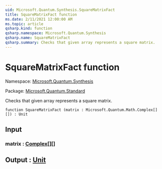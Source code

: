 ```yaml
---
uid: Microsoft.Quantum.Synthesis.SquareMatrixFact
title: SquareMatrixFact function
ms.date: 2/11/2021 12:00:00 AM
ms.topic: article
qsharp.kind: function
qsharp.namespace: Microsoft.Quantum.Synthesis
qsharp.name: SquareMatrixFact
qsharp.summary: Checks that given array represents a square matrix.
---
```


# SquareMatrixFact function

Namespace: [Microsoft.Quantum.Synthesis](xref:Microsoft.Quantum.Synthesis)

Package: [Microsoft.Quantum.Standard](https://nuget.org/packages/Microsoft.Quantum.Standard)


Checks that given array represents a square matrix.

```qsharp
function SquareMatrixFact (matrix : Microsoft.Quantum.Math.Complex[][]) : Unit
```


## Input

### matrix : [Complex](xref:Microsoft.Quantum.Math.Complex)[][]





## Output : [Unit](xref:microsoft.quantum.lang-ref.unit)

